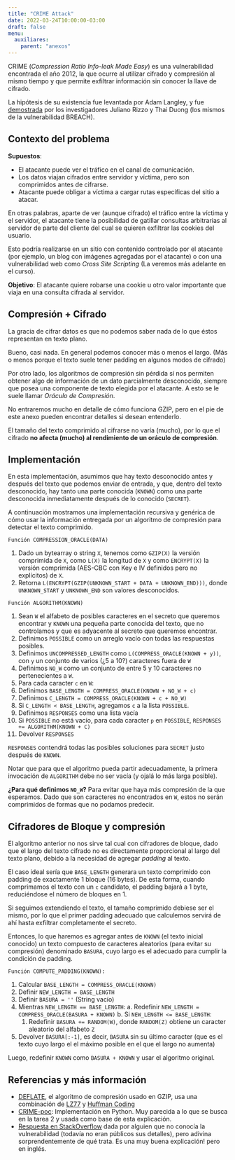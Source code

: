```yaml
---
title: "CRIME Attack"
date: 2022-03-24T10:00:00-03:00
draft: false
menu:
  auxiliares:
    parent: "anexos"
---
```


CRIME (_Compression Ratio Info-leak Made Easy_) es una vulnerabilidad encontrada el año 2012, la que ocurre al utilizar cifrado y compresión al mismo tiempo y que permite exfiltrar información sin conocer la llave de cifrado.

La hipótesis de su existencia fue levantada por Adam Langley, y fue [demostrada](https://docs.google.com/presentation/d/11eBmGiHbYcHR9gL5nDyZChu_-lCa2GizeuOfaLU2HOU) por los investigadores Juliano Rizzo y Thai Duong (los mismos de la vulnerabilidad BREACH).

## Contexto del problema

**Supuestos**:

* El atacante puede ver el tráfico en el canal de comunicación.
* Los datos viajan cifrados entre servidor y víctima, pero son comprimidos antes de cifrarse.
* Atacante puede obligar a víctima a cargar rutas específicas del sitio a atacar.

En otras palabras, aparte de ver (aunque cifrado) el tráfico entre la víctima y el servidor, el atacante tiene la posibilidad de gatillar consultas arbitrarias al servidor de parte del cliente del cual se quieren exfiltrar las cookies del usuario.

Esto podría realizarse en un sitio con contenido controlado por el atacante (por ejemplo, un blog con imágenes agregadas por el atacante) o con una vulnerabilidad web como _Cross Site Scripting_ (La veremos más adelante en el curso).

**Objetivo**: El atacante quiere robarse una cookie u otro valor importante que viaja en una consulta cifrada al servidor.

## Compresión + Cifrado

La gracia de cifrar datos es que no podemos saber nada de lo que éstos representan en texto plano.

Bueno, casi nada. En general podemos conocer más o menos el largo. (Más o menos porque el texto suele tener padding en algunos modos de cifrado)

Por otro lado, los algoritmos de compresión sin pérdida sí nos permiten obtener algo de información de un dato parcialmente desconocido, siempre que posea una componente de texto elegida por el atacante. A esto se le suele llamar *Oráculo de Compresión*.

No entraremos mucho en detalle de cómo funciona GZIP, pero en el pie de este anexo pueden encontrar detalles si desean entenderlo.

El tamaño del texto comprimido al cifrarse no varía (mucho), por lo que el cifrado **no afecta (mucho) al rendimiento de un oráculo de compresión**.

## Implementación 

En esta implementación, asumimos que hay texto desconocido antes y después del texto que podemos enviar de entrada, y que, dentro del texto desconocido, hay tanto una parte conocida (`KNOWN`) como una parte desconocida inmediatamente después de lo conocido (`SECRET`).

A continuación mostramos una implementación recursiva y genérica de cómo usar la información entregada por un algoritmo de compresión para detectar el texto comprimido.


`Función COMPRESSION_ORACLE(DATA)`
1. Dado un bytearray o string `X`, tenemos como `GZIP(X)` la versión comprimida de `X`, como `L(X)` la longitud de `X` y como `ENCRYPT(X)` la versión comprimida (AES-CBC con Key e IV definidos pero no explícitos) de `X`.
2. Retorna `L(ENCRYPT(GZIP(UNKNOWN_START + DATA + UNKNOWN_END)))`, donde `UNKNOWN_START` y `UNKNOWN_END` son valores desconocidos.

`Función ALGORITHM(KNOWN)`
1. Sean `W` el alfabeto de posibles caracteres en el secreto que queremos encontrar y `KNOWN` una pequeña parte conocida del texto, que no controlamos y que es adyacente al secreto que queremos encontrar.
1. Definimos `POSSIBLE` como un arreglo vacío con todas las respuestas posibles.
1. Definimos `UNCOMPRESSED_LENGTH` como `L(COMPRESS_ORACLE(KNOWN + y))`, con `y` un conjunto de varios (¿5 a 10?) caracteres fuera de `W`
1. Definimos `NO_W` como un conjunto de entre 5 y 10 caracteres no pertenecientes a `W`.
1. Para cada caracter `c` en `W`:
  1. Definimos `BASE_LENGTH = COMPRESS_ORACLE(KNOWN + NO_W + c)`
  1. Definimos `C_LENGTH = COMPRESS_ORACLE(KNOWN + c + NO_W)`
  1. Si `C_LENGTH < BASE_LENGTH`, agregamos `c` a la lista `POSSIBLE`.
1. Definimos `RESPONSES` como una lista vacía
1. Si `POSSIBLE` no está vacío, para cada caracter `p` en `POSSIBLE`, `RESPONSES += ALGORITHM(KNOWN + C)`
1. Devolver `RESPONSES`

`RESPONSES` contendrá todas las posibles soluciones para `SECRET` justo después de `KNOWN`.

Notar que para que el algoritmo pueda partir adecuadamente, la primera invocación de `ALGORITHM` debe no ser vacía (y ojalá lo más larga posible).

**¿Para qué definimos `NO_W`?** Para evitar que haya más compresión de la que esperamos. Dado que son caracteres no encontrados en `W`, estos no serán comprimidos de formas que no podamos predecir.


## Cifradores de Bloque y compresión

El algoritmo anterior no nos sirve tal cual con cifradores de bloque, dado que el largo del texto cifrado no es directamente proporcional al largo del texto plano, debido a la necesidad de agregar _padding_ al texto.

El caso ideal sería que `BASE_LENGTH` generara un texto comprimido con padding de exactamente 1 bloque (16 bytes). De esta forma, cuando comprimamos el texto con un `c` candidato, el padding bajará a 1 byte, reduciéndose el número de bloques en 1.

Si seguimos extendiendo el texto, el tamaño comprimido debiese ser el mismo, por lo que el primer padding adecuado que calculemos servirá de ahí hasta exfiltrar completamente el secreto.

Entonces, lo que haremos es agregar antes de `KNOWN` (el texto inicial conocido) un texto compuesto de caracteres aleatorios (para evitar su compresión) denominado `BASURA`, cuyo largo es el adecuado para cumplir la condición de padding.

`Función COMPUTE_PADDING(KNOWN):`
1. Calcular `BASE_LENGTH = COMPRESS_ORACLE(KNOWN)`
1. Definir `NEW_LENGTH = BASE_LENGTH`
1. Definir `BASURA = ''` (String vacío)
1. Mientras `NEW_LENGTH == BASE_LENGTH`:
  a. Redefinir `NEW_LENGTH = COMPRESS_ORACLE(BASURA + KNOWN)`
  b. Si `NEW_LENGTH <= BASE_LENGTH`:
    1. Redefinir `BASURA += RANDOM(W)`, donde `RANDOM(Z)` obtiene un caracter aleatorio del alfabeto `Z`
1. Devolver `BASURA[:-1]`, es decir, `BASURA` sin su último caracter (que es el texto cuyo largo el el máximo posible en el que el largo no aumenta)

Luego, redefinir `KNOWN` como `BASURA + KNOWN` y usar el algoritmo original.

## Referencias y más información

* [DEFLATE](https://zlib.net/feldspar.html), el algoritmo de compresión usado en GZIP, usa una combinación de [LZ77](https://archive.ph/20130107232302/http://oldwww.rasip.fer.hr/research/compress/algorithms/fund/lz/lz77.html) y [Huffman Coding](https://courses.cs.washington.edu/courses/cse143/10su/lectures/8-13/22-huffman.pdf)
* [CRIME-poc](https://github.com/mpgn/CRIME-poc/blob/master/CRIME-cbc-poc.py): Implementación en Python. Muy parecida a lo que se busca en la tarea 2 y usada como base de esta explicación.
* [Respuesta en StackOverflow](https://security.stackexchange.com/questions/19911/crime-how-to-beat-the-beast-successor) dada por alguien que no conocía la vulnerabilidad (todavía no eran públicos sus detalles), pero adivina sorprendentemente de qué trata. Es una muy buena explicación! pero en inglés.
